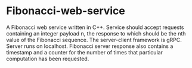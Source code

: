 # Fibonacci-web-service

A Fibonacci web service written in C++. Service should accept requests containing an integer payload n,
the response to which should be the nth value of the Fibonacci sequence. The server-client framework is gRPC. Server runs on localhost.
Fibonacci server response also contains a timestamp and a counter for the number of times that particular computation has been requested.
